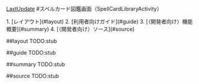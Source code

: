 [LastUpdate](2014/10/30)
#スペルカード図鑑画面（SpellCardLibraryActivity）

<index>
1. [レイアウト](#layout)
2. [利用者向けガイド](#guide)
3. [（開発者向け）機能概要](#summary)
4. [（開発者向け）ソース](#source)
</index>

##layout
TODO:stub

##guide
TODO:stub

##summary
TODO:stub

##source
TODO:stub
